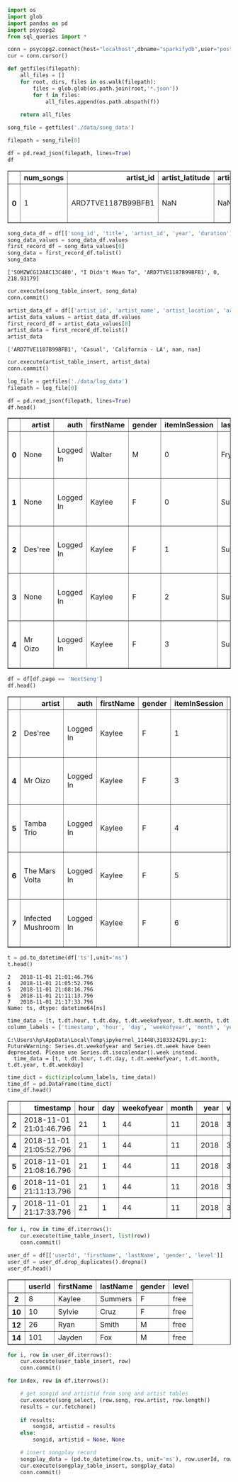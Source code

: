 ```python
import os
import glob
import pandas as pd
import psycopg2
from sql_queries import *
```


```python
conn = psycopg2.connect(host="localhost",dbname="sparkifydb",user="postgres",password="Immortalmk03@")
cur = conn.cursor()
```


```python
def getfiles(filepath):
    all_files = []
    for root, dirs, files in os.walk(filepath):
        files = glob.glob(os.path.join(root,'*.json'))
        for f in files:
            all_files.append(os.path.abspath(f))
            
    return all_files
```


```python
song_file = getfiles('./data/song_data')
```


```python
filepath = song_file[0]
```


```python
df = pd.read_json(filepath, lines=True)
df
```




<div>
<style scoped>
    .dataframe tbody tr th:only-of-type {
        vertical-align: middle;
    }

    .dataframe tbody tr th {
        vertical-align: top;
    }

    .dataframe thead th {
        text-align: right;
    }
</style>
<table border="1" class="dataframe">
  <thead>
    <tr style="text-align: right;">
      <th></th>
      <th>num_songs</th>
      <th>artist_id</th>
      <th>artist_latitude</th>
      <th>artist_longitude</th>
      <th>artist_location</th>
      <th>artist_name</th>
      <th>song_id</th>
      <th>title</th>
      <th>duration</th>
      <th>year</th>
    </tr>
  </thead>
  <tbody>
    <tr>
      <th>0</th>
      <td>1</td>
      <td>ARD7TVE1187B99BFB1</td>
      <td>NaN</td>
      <td>NaN</td>
      <td>California - LA</td>
      <td>Casual</td>
      <td>SOMZWCG12A8C13C480</td>
      <td>I Didn't Mean To</td>
      <td>218.93179</td>
      <td>0</td>
    </tr>
  </tbody>
</table>
</div>




```python
song_data_df = df[['song_id', 'title', 'artist_id', 'year', 'duration']]
song_data_values = song_data_df.values
first_record_df = song_data_values[0]
song_data = first_record_df.tolist()
song_data
```




    ['SOMZWCG12A8C13C480', "I Didn't Mean To", 'ARD7TVE1187B99BFB1', 0, 218.93179]




```python
cur.execute(song_table_insert, song_data)
conn.commit()
```


```python
artist_data_df = df[['artist_id', 'artist_name', 'artist_location', 'artist_latitude', 'artist_longitude']]
artist_data_values = artist_data_df.values
first_record_df = artist_data_values[0]
artist_data = first_record_df.tolist()
artist_data
```




    ['ARD7TVE1187B99BFB1', 'Casual', 'California - LA', nan, nan]




```python
cur.execute(artist_table_insert, artist_data)
conn.commit()
```


```python
log_file = getfiles('./data/log_data')
filepath = log_file[0]
```


```python
df = pd.read_json(filepath, lines=True)
df.head()
```




<div>
<style scoped>
    .dataframe tbody tr th:only-of-type {
        vertical-align: middle;
    }

    .dataframe tbody tr th {
        vertical-align: top;
    }

    .dataframe thead th {
        text-align: right;
    }
</style>
<table border="1" class="dataframe">
  <thead>
    <tr style="text-align: right;">
      <th></th>
      <th>artist</th>
      <th>auth</th>
      <th>firstName</th>
      <th>gender</th>
      <th>itemInSession</th>
      <th>lastName</th>
      <th>length</th>
      <th>level</th>
      <th>location</th>
      <th>method</th>
      <th>page</th>
      <th>registration</th>
      <th>sessionId</th>
      <th>song</th>
      <th>status</th>
      <th>ts</th>
      <th>userAgent</th>
      <th>userId</th>
    </tr>
  </thead>
  <tbody>
    <tr>
      <th>0</th>
      <td>None</td>
      <td>Logged In</td>
      <td>Walter</td>
      <td>M</td>
      <td>0</td>
      <td>Frye</td>
      <td>NaN</td>
      <td>free</td>
      <td>San Francisco-Oakland-Hayward, CA</td>
      <td>GET</td>
      <td>Home</td>
      <td>1540919166796</td>
      <td>38</td>
      <td>None</td>
      <td>200</td>
      <td>1541105830796</td>
      <td>"Mozilla/5.0 (Macintosh; Intel Mac OS X 10_9_4...</td>
      <td>39</td>
    </tr>
    <tr>
      <th>1</th>
      <td>None</td>
      <td>Logged In</td>
      <td>Kaylee</td>
      <td>F</td>
      <td>0</td>
      <td>Summers</td>
      <td>NaN</td>
      <td>free</td>
      <td>Phoenix-Mesa-Scottsdale, AZ</td>
      <td>GET</td>
      <td>Home</td>
      <td>1540344794796</td>
      <td>139</td>
      <td>None</td>
      <td>200</td>
      <td>1541106106796</td>
      <td>"Mozilla/5.0 (Windows NT 6.1; WOW64) AppleWebK...</td>
      <td>8</td>
    </tr>
    <tr>
      <th>2</th>
      <td>Des'ree</td>
      <td>Logged In</td>
      <td>Kaylee</td>
      <td>F</td>
      <td>1</td>
      <td>Summers</td>
      <td>246.30812</td>
      <td>free</td>
      <td>Phoenix-Mesa-Scottsdale, AZ</td>
      <td>PUT</td>
      <td>NextSong</td>
      <td>1540344794796</td>
      <td>139</td>
      <td>You Gotta Be</td>
      <td>200</td>
      <td>1541106106796</td>
      <td>"Mozilla/5.0 (Windows NT 6.1; WOW64) AppleWebK...</td>
      <td>8</td>
    </tr>
    <tr>
      <th>3</th>
      <td>None</td>
      <td>Logged In</td>
      <td>Kaylee</td>
      <td>F</td>
      <td>2</td>
      <td>Summers</td>
      <td>NaN</td>
      <td>free</td>
      <td>Phoenix-Mesa-Scottsdale, AZ</td>
      <td>GET</td>
      <td>Upgrade</td>
      <td>1540344794796</td>
      <td>139</td>
      <td>None</td>
      <td>200</td>
      <td>1541106132796</td>
      <td>"Mozilla/5.0 (Windows NT 6.1; WOW64) AppleWebK...</td>
      <td>8</td>
    </tr>
    <tr>
      <th>4</th>
      <td>Mr Oizo</td>
      <td>Logged In</td>
      <td>Kaylee</td>
      <td>F</td>
      <td>3</td>
      <td>Summers</td>
      <td>144.03873</td>
      <td>free</td>
      <td>Phoenix-Mesa-Scottsdale, AZ</td>
      <td>PUT</td>
      <td>NextSong</td>
      <td>1540344794796</td>
      <td>139</td>
      <td>Flat 55</td>
      <td>200</td>
      <td>1541106352796</td>
      <td>"Mozilla/5.0 (Windows NT 6.1; WOW64) AppleWebK...</td>
      <td>8</td>
    </tr>
  </tbody>
</table>
</div>




```python
df = df[df.page == 'NextSong']
df.head()
```




<div>
<style scoped>
    .dataframe tbody tr th:only-of-type {
        vertical-align: middle;
    }

    .dataframe tbody tr th {
        vertical-align: top;
    }

    .dataframe thead th {
        text-align: right;
    }
</style>
<table border="1" class="dataframe">
  <thead>
    <tr style="text-align: right;">
      <th></th>
      <th>artist</th>
      <th>auth</th>
      <th>firstName</th>
      <th>gender</th>
      <th>itemInSession</th>
      <th>lastName</th>
      <th>length</th>
      <th>level</th>
      <th>location</th>
      <th>method</th>
      <th>page</th>
      <th>registration</th>
      <th>sessionId</th>
      <th>song</th>
      <th>status</th>
      <th>ts</th>
      <th>userAgent</th>
      <th>userId</th>
    </tr>
  </thead>
  <tbody>
    <tr>
      <th>2</th>
      <td>Des'ree</td>
      <td>Logged In</td>
      <td>Kaylee</td>
      <td>F</td>
      <td>1</td>
      <td>Summers</td>
      <td>246.30812</td>
      <td>free</td>
      <td>Phoenix-Mesa-Scottsdale, AZ</td>
      <td>PUT</td>
      <td>NextSong</td>
      <td>1540344794796</td>
      <td>139</td>
      <td>You Gotta Be</td>
      <td>200</td>
      <td>1541106106796</td>
      <td>"Mozilla/5.0 (Windows NT 6.1; WOW64) AppleWebK...</td>
      <td>8</td>
    </tr>
    <tr>
      <th>4</th>
      <td>Mr Oizo</td>
      <td>Logged In</td>
      <td>Kaylee</td>
      <td>F</td>
      <td>3</td>
      <td>Summers</td>
      <td>144.03873</td>
      <td>free</td>
      <td>Phoenix-Mesa-Scottsdale, AZ</td>
      <td>PUT</td>
      <td>NextSong</td>
      <td>1540344794796</td>
      <td>139</td>
      <td>Flat 55</td>
      <td>200</td>
      <td>1541106352796</td>
      <td>"Mozilla/5.0 (Windows NT 6.1; WOW64) AppleWebK...</td>
      <td>8</td>
    </tr>
    <tr>
      <th>5</th>
      <td>Tamba Trio</td>
      <td>Logged In</td>
      <td>Kaylee</td>
      <td>F</td>
      <td>4</td>
      <td>Summers</td>
      <td>177.18812</td>
      <td>free</td>
      <td>Phoenix-Mesa-Scottsdale, AZ</td>
      <td>PUT</td>
      <td>NextSong</td>
      <td>1540344794796</td>
      <td>139</td>
      <td>Quem Quiser Encontrar O Amor</td>
      <td>200</td>
      <td>1541106496796</td>
      <td>"Mozilla/5.0 (Windows NT 6.1; WOW64) AppleWebK...</td>
      <td>8</td>
    </tr>
    <tr>
      <th>6</th>
      <td>The Mars Volta</td>
      <td>Logged In</td>
      <td>Kaylee</td>
      <td>F</td>
      <td>5</td>
      <td>Summers</td>
      <td>380.42077</td>
      <td>free</td>
      <td>Phoenix-Mesa-Scottsdale, AZ</td>
      <td>PUT</td>
      <td>NextSong</td>
      <td>1540344794796</td>
      <td>139</td>
      <td>Eriatarka</td>
      <td>200</td>
      <td>1541106673796</td>
      <td>"Mozilla/5.0 (Windows NT 6.1; WOW64) AppleWebK...</td>
      <td>8</td>
    </tr>
    <tr>
      <th>7</th>
      <td>Infected Mushroom</td>
      <td>Logged In</td>
      <td>Kaylee</td>
      <td>F</td>
      <td>6</td>
      <td>Summers</td>
      <td>440.26730</td>
      <td>free</td>
      <td>Phoenix-Mesa-Scottsdale, AZ</td>
      <td>PUT</td>
      <td>NextSong</td>
      <td>1540344794796</td>
      <td>139</td>
      <td>Becoming Insane</td>
      <td>200</td>
      <td>1541107053796</td>
      <td>"Mozilla/5.0 (Windows NT 6.1; WOW64) AppleWebK...</td>
      <td>8</td>
    </tr>
  </tbody>
</table>
</div>




```python
t = pd.to_datetime(df['ts'],unit='ms')
t.head()
```




    2   2018-11-01 21:01:46.796
    4   2018-11-01 21:05:52.796
    5   2018-11-01 21:08:16.796
    6   2018-11-01 21:11:13.796
    7   2018-11-01 21:17:33.796
    Name: ts, dtype: datetime64[ns]




```python
time_data = [t, t.dt.hour, t.dt.day, t.dt.weekofyear, t.dt.month, t.dt.year, t.dt.weekday]
column_labels = ['timestamp', 'hour', 'day', 'weekofyear', 'month', 'year', 'weekday']
```

    C:\Users\hp\AppData\Local\Temp\ipykernel_11448\3183324291.py:1: FutureWarning: Series.dt.weekofyear and Series.dt.week have been deprecated. Please use Series.dt.isocalendar().week instead.
      time_data = [t, t.dt.hour, t.dt.day, t.dt.weekofyear, t.dt.month, t.dt.year, t.dt.weekday]
    


```python
time_dict = dict(zip(column_labels, time_data))
time_df = pd.DataFrame(time_dict)
time_df.head()
```




<div>
<style scoped>
    .dataframe tbody tr th:only-of-type {
        vertical-align: middle;
    }

    .dataframe tbody tr th {
        vertical-align: top;
    }

    .dataframe thead th {
        text-align: right;
    }
</style>
<table border="1" class="dataframe">
  <thead>
    <tr style="text-align: right;">
      <th></th>
      <th>timestamp</th>
      <th>hour</th>
      <th>day</th>
      <th>weekofyear</th>
      <th>month</th>
      <th>year</th>
      <th>weekday</th>
    </tr>
  </thead>
  <tbody>
    <tr>
      <th>2</th>
      <td>2018-11-01 21:01:46.796</td>
      <td>21</td>
      <td>1</td>
      <td>44</td>
      <td>11</td>
      <td>2018</td>
      <td>3</td>
    </tr>
    <tr>
      <th>4</th>
      <td>2018-11-01 21:05:52.796</td>
      <td>21</td>
      <td>1</td>
      <td>44</td>
      <td>11</td>
      <td>2018</td>
      <td>3</td>
    </tr>
    <tr>
      <th>5</th>
      <td>2018-11-01 21:08:16.796</td>
      <td>21</td>
      <td>1</td>
      <td>44</td>
      <td>11</td>
      <td>2018</td>
      <td>3</td>
    </tr>
    <tr>
      <th>6</th>
      <td>2018-11-01 21:11:13.796</td>
      <td>21</td>
      <td>1</td>
      <td>44</td>
      <td>11</td>
      <td>2018</td>
      <td>3</td>
    </tr>
    <tr>
      <th>7</th>
      <td>2018-11-01 21:17:33.796</td>
      <td>21</td>
      <td>1</td>
      <td>44</td>
      <td>11</td>
      <td>2018</td>
      <td>3</td>
    </tr>
  </tbody>
</table>
</div>




```python
for i, row in time_df.iterrows():
    cur.execute(time_table_insert, list(row))
    conn.commit()
```


```python
user_df = df[['userId', 'firstName', 'lastName', 'gender', 'level']]
user_df = user_df.drop_duplicates().dropna()
user_df.head()
```




<div>
<style scoped>
    .dataframe tbody tr th:only-of-type {
        vertical-align: middle;
    }

    .dataframe tbody tr th {
        vertical-align: top;
    }

    .dataframe thead th {
        text-align: right;
    }
</style>
<table border="1" class="dataframe">
  <thead>
    <tr style="text-align: right;">
      <th></th>
      <th>userId</th>
      <th>firstName</th>
      <th>lastName</th>
      <th>gender</th>
      <th>level</th>
    </tr>
  </thead>
  <tbody>
    <tr>
      <th>2</th>
      <td>8</td>
      <td>Kaylee</td>
      <td>Summers</td>
      <td>F</td>
      <td>free</td>
    </tr>
    <tr>
      <th>10</th>
      <td>10</td>
      <td>Sylvie</td>
      <td>Cruz</td>
      <td>F</td>
      <td>free</td>
    </tr>
    <tr>
      <th>12</th>
      <td>26</td>
      <td>Ryan</td>
      <td>Smith</td>
      <td>M</td>
      <td>free</td>
    </tr>
    <tr>
      <th>14</th>
      <td>101</td>
      <td>Jayden</td>
      <td>Fox</td>
      <td>M</td>
      <td>free</td>
    </tr>
  </tbody>
</table>
</div>




```python
for i, row in user_df.iterrows():
    cur.execute(user_table_insert, row)
    conn.commit()
```


```python
for index, row in df.iterrows():

    # get songid and artistid from song and artist tables
    cur.execute(song_select, (row.song, row.artist, row.length))
    results = cur.fetchone()
    
    if results:
        songid, artistid = results
    else:
        songid, artistid = None, None

    # insert songplay record
    songplay_data = (pd.to_datetime(row.ts, unit='ms'), row.userId, row.level, songid, artistid, row.sessionId, row.location, row.userAgent)
    cur.execute(songplay_table_insert, songplay_data)
    conn.commit()
```

